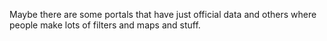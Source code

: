 Maybe there are some portals that have just official data
and others where people make lots of filters and maps and
stuff.
